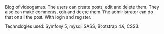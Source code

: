 Blog of videogames. The users can create posts, edit and delete them. They also can make comments, edit and delete them. The administrator can do that on all the post. With login and register.

Technologies used: Symfony 5, mysql, SASS, Bootstrap 4.6, CSS3.